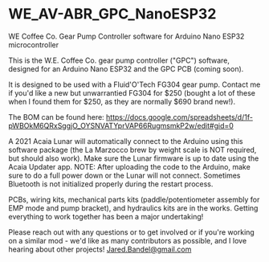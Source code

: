 # WE_AV-ABR_GPC_NanoESP32
WE Coffee Co. Gear Pump Controller software for Arduino Nano ESP32 microcontroller

This is the W.E. Coffee Co. gear pump controller ("GPC") software, designed for an Arduino Nano ESP32 and the GPC PCB (coming soon).

It is designed to be used with a Fluid'O'Tech FG304 gear pump. Contact me if you'd like a new but unwarrantied FG304 for $250 (bought a lot of these when I found them for $250, as they are normally $690 brand new!).

The BOM can be found here:
https://docs.google.com/spreadsheets/d/1f-pWBOkM6QRxSggjO_OYSNVATYprVAP66RugmsmkP2w/edit#gid=0

A 2021 Acaia Lunar will automatically connect to the Arduino using this software package (the La Marzocco brew by weight scale is NOT required, but should also work). Make sure the Lunar firmware is up to date using the Acaia Updater app. NOTE: After uploading the code to the Arduino, make sure to do a full power down or the Lunar will not connect. Sometimes Bluetooth is not initialized properly during the restart process.

PCBs, wiring kits, mechanical parts kits (paddle/potentiometer assembly for EMP mode and pump bracket), and hydraulics kits are in the works. Getting everything to work together has been a major undertaking!

Please reach out with any questions or to get involved or if you're working on a similar mod - we'd like as many contributors as possible, and I love hearing about other projects! 
Jared.Bandel@gmail.com
